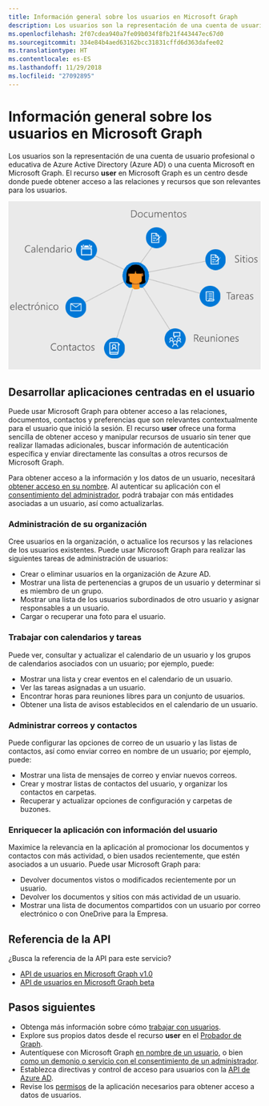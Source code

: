```yaml
---
title: Información general sobre los usuarios en Microsoft Graph
description: Los usuarios son la representación de una cuenta de usuario profesional o educativa de Azure Active Directory (Azure AD) o una cuenta Microsoft en Microsoft Graph. El recurso **user** en Microsoft Graph es un centro desde donde puede obtener acceso a las relaciones y recursos que son relevantes para los usuarios.
ms.openlocfilehash: 2f07cdea940a7fe09b034f8fb21f443447ec67d0
ms.sourcegitcommit: 334e84b4aed63162bcc31831cffd6d363dafee02
ms.translationtype: HT
ms.contentlocale: es-ES
ms.lasthandoff: 11/29/2018
ms.locfileid: "27092895"
---
```

# <a name="overview-of-users-in-microsoft-graph"></a>Información general sobre los usuarios en Microsoft Graph

Los usuarios son la representación de una cuenta de usuario profesional o educativa de Azure Active Directory (Azure AD) o una cuenta Microsoft en Microsoft Graph. El recurso **user** en Microsoft Graph es un centro desde donde puede obtener acceso a las relaciones y recursos que son relevantes para los usuarios.

![Diagrama donde se muestra un usuario conectado a un calendario, correo electrónico, contactos, reuniones, tareas, sitios y documentos](images/users.png)

## <a name="develop-user-centric-applications"></a>Desarrollar aplicaciones centradas en el usuario

Puede usar Microsoft Graph para obtener acceso a las relaciones, documentos, contactos y preferencias que son relevantes contextualmente para el usuario que inició la sesión. El recurso **user** ofrece una forma sencilla de obtener acceso y manipular recursos de usuario sin tener que realizar llamadas adicionales, buscar información de autenticación específica y enviar directamente las consultas a otros recursos de Microsoft Graph.

Para obtener acceso a la información y los datos de un usuario, necesitará [obtener acceso en su nombre](auth-v2-user.md). Al autenticar su aplicación con el [consentimiento del administrador](permissions-reference.md), podrá trabajar con más entidades asociadas a un usuario, así como actualizarlas.

### <a name="manage-your-organization"></a>Administración de su organización

Cree usuarios en la organización, o actualice los recursos y las relaciones de los usuarios existentes. Puede usar Microsoft Graph para realizar las siguientes tareas de administración de usuarios: 

- Crear o eliminar usuarios en la organización de Azure AD.
- Mostrar una lista de pertenencias a grupos de un usuario y determinar si es miembro de un grupo.
- Mostrar una lista de los usuarios subordinados de otro usuario y asignar responsables a un usuario.
- Cargar o recuperar una foto para el usuario.

### <a name="work-with-calendars-and-tasks"></a>Trabajar con calendarios y tareas

Puede ver, consultar y actualizar el calendario de un usuario y los grupos de calendarios asociados con un usuario; por ejemplo, puede:

- Mostrar una lista y crear eventos en el calendario de un usuario.
- Ver las tareas asignadas a un usuario.
- Encontrar horas para reuniones libres para un conjunto de usuarios.
- Obtener una lista de avisos establecidos en el calendario de un usuario.

### <a name="administer-mail-and-handle-contacts"></a>Administrar correos y contactos

Puede configurar las opciones de correo de un usuario y las listas de contactos, así como enviar correo en nombre de un usuario; por ejemplo, puede:

- Mostrar una lista de mensajes de correo y enviar nuevos correos.
- Crear y mostrar listas de contactos del usuario, y organizar los contactos en carpetas.
- Recuperar y actualizar opciones de configuración y carpetas de buzones.

### <a name="enrich-your-app-with-user-insights"></a>Enriquecer la aplicación con información del usuario

Maximice la relevancia en la aplicación al promocionar los documentos y contactos con más actividad, o bien usados recientemente, que estén asociados a un usuario. Puede usar Microsoft Graph para:

- Devolver documentos vistos o modificados recientemente por un usuario.
- Devolver los documentos y sitios con más actividad de un usuario.
- Mostrar una lista de documentos compartidos con un usuario por correo electrónico o con OneDrive para la Empresa.

## <a name="api-reference"></a>Referencia de la API
¿Busca la referencia de la API para este servicio?

- [API de usuarios en Microsoft Graph v1.0](/graph/api/resources/users?view=graph-rest-1.0)
- [API de usuarios en Microsoft Graph beta](/graph/api/resources/users?view=graph-rest-beta)

## <a name="next-steps"></a>Pasos siguientes

- Obtenga más información sobre cómo [trabajar con usuarios](/graph/api/resources/users?view=graph-rest-1.0).
- Explore sus propios datos desde el recurso **user** en el [Probador de Graph](https://developer.microsoft.com/graph/graph-explorer).
- Autentíquese con Microsoft Graph [en nombre de un usuario](auth-v2-user.md), o bien [como un demonio o servicio con el consentimiento de un administrador](auth-v2-service.md).
- Establezca directivas y control de acceso para usuarios con la [API de Azure AD](/graph/api/resources/azure-ad-overview?view=graph-rest-1.0).
- Revise los [permisos](permissions-reference.md) de la aplicación necesarios para obtener acceso a datos de usuarios. 
<!-- This isn't really a next step; let's remove to keep the list of links concise.>
- Stay up to date with Microsoft Graph [changelog](changelog.md).
-->
